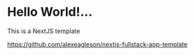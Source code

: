 # Hello World!...

This is a NextJS template

https://github.com/alexeagleson/nextjs-fullstack-app-template
